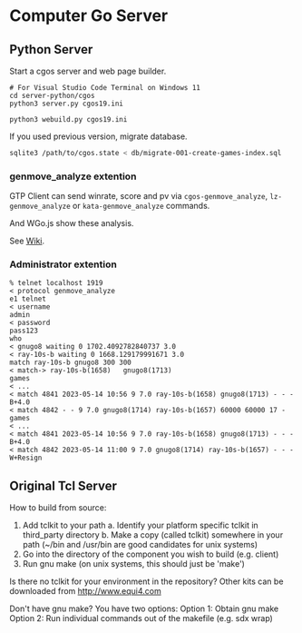 # Computer Go Server

## Python Server

Start a cgos server and web page builder.

```shell
# For Visual Studio Code Terminal on Windows 11
cd server-python/cgos
python3 server.py cgos19.ini

python3 webuild.py cgos19.ini
```

If you used previous version, migrate database.

```sh
sqlite3 /path/to/cgos.state < db/migrate-001-create-games-index.sql
```

### genmove_analyze extention

GTP Client can send winrate, score and pv via `cgos-genmove_analyze`, `lz-genmove_analyze` or `kata-genmove_analyze` commands.

And WGo.js show these analysis.

See [Wiki](https://github.com/zakki/cgos/wiki/GTP-tournament-game-expansion).


### Administrator extention

```
% telnet localhost 1919
< protocol genmove_analyze
e1 telnet
< username
admin
< password
pass123
who
< gnugo8 waiting 0 1702.4092782840737 3.0
< ray-10s-b waiting 0 1668.129179991671 3.0
match ray-10s-b gnugo8 300 300
< match-> ray-10s-b(1658)   gnugo8(1713)
games
< ...
< match 4841 2023-05-14 10:56 9 7.0 ray-10s-b(1658) gnugo8(1713) - - - B+4.0
< match 4842 - - 9 7.0 gnugo8(1714) ray-10s-b(1657) 60000 60000 17 -
games
< ...
< match 4841 2023-05-14 10:56 9 7.0 ray-10s-b(1658) gnugo8(1713) - - - B+4.0
< match 4842 2023-05-14 11:00 9 7.0 gnugo8(1714) ray-10s-b(1657) - - - W+Resign
```


## Original Tcl Server

How to build from source:
1. Add tclkit to your path
  a. Identify your platform specific tclkit in third_party directory
  b. Make a copy (called tclkit) somewhere in your path
     (~/bin and /usr/bin are good candidates for unix systems)
2. Go into the directory of the component you wish to build (e.g. client)
3. Run gnu make (on unix systems, this should just be 'make')

Is there no tclkit for your environment in the repository?
Other kits can be downloaded from  http://www.equi4.com

Don't have gnu make?  You have two options:
Option 1: Obtain gnu make
Option 2: Run individual commands out of the makefile (e.g. sdx wrap)
